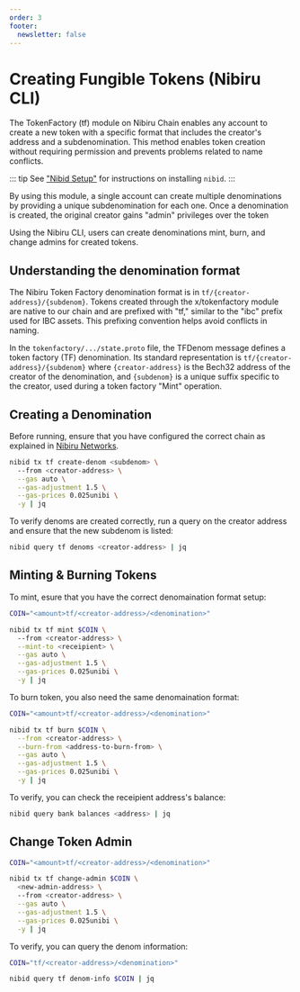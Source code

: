 ```yaml
---
order: 3
footer:
  newsletter: false
---
```


# Creating Fungible Tokens (Nibiru CLI)

The TokenFactory (tf) module on Nibiru Chain enables any account to create a new token with a specific format that includes the creator's address and a subdenomination. This method enables token creation without requiring permission and prevents problems related to name conflicts.

::: tip
See ["Nibid Setup"](./nibid-binary.md) for instructions on installing `nibid`.
:::

By using this module, a single account can create multiple denominations by providing a unique subdenomination for each one. Once a denomination is created, the original creator gains "admin" privileges over the token

Using the Nibiru CLI, users can create denominations mint, burn, and change admins for created tokens.

## Understanding the denomination format

The Nibiru Token Factory denomination format is in `tf/{creator-address}/{subdenom}`. Tokens created through the x/tokenfactory module are native to our chain and are prefixed with "tf," similar to the "ibc" prefix used for IBC assets. This prefixing convention helps avoid conflicts in naming.

In the `tokenfactory/.../state.proto` file, the TFDenom message defines a token factory (TF) denomination. Its standard representation is  `tf/{creator-address}/{subdenom}` where `{creator-address}` is the Bech32 address of the creator of the denomination, and `{subdenom}` is a unique suffix specific to the creator, used during a token factory "Mint" operation.

## Creating a Denomination

Before running, ensure that you have configured the correct chain as explained in [Nibiru Networks](../networks/README.md).

```bash
nibid tx tf create-denom <subdenom> \ 
  --from <creator-address> \
  --gas auto \
  --gas-adjustment 1.5 \
  --gas-prices 0.025unibi \
  -y | jq
```

To verify denoms are created correctly, run a query on the creator address and ensure that the new subdenom is listed:

```bash
nibid query tf denoms <creator-address> | jq
```

## Minting & Burning Tokens

To mint, esure that you have the correct denomaination format setup:

```bash
COIN="<amount>tf/<creator-address>/<denomination>"

nibid tx tf mint $COIN \ 
  --from <creator-address> \
  --mint-to <receipient> \
  --gas auto \
  --gas-adjustment 1.5 \
  --gas-prices 0.025unibi \
  -y | jq
```

To burn token, you also need the same denomaination format:

```bash
COIN="<amount>tf/<creator-address>/<denomination>"

nibid tx tf burn $COIN \
  --from <creator-address> \
  --burn-from <address-to-burn-from> \
  --gas auto \
  --gas-adjustment 1.5 \
  --gas-prices 0.025unibi \
  -y | jq
```

To verify, you can check the receipient address's balance:

```bash
nibid query bank balances <address> | jq
```

## Change Token Admin

```bash
COIN="<amount>tf/<creator-address>/<denomination>"

nibid tx tf change-admin $COIN \ 
  <new-admin-address> \
  --from <creator-address> \
  --gas auto \
  --gas-adjustment 1.5 \
  --gas-prices 0.025unibi \
  -y | jq
```

To verify, you can query the denom information:

```bash
COIN="tf/<creator-address>/<denomination>"

nibid query tf denom-info $COIN | jq
```
